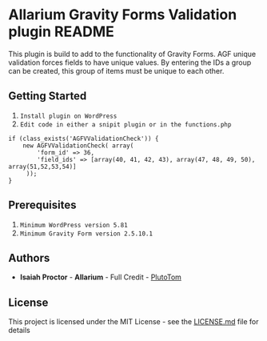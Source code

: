 # Allarium Gravity Forms Validation plugin README

This plugin is build to add to the functionality of Gravity Forms. AGF unique validation forces fields to have unique values. By entering the IDs a group can be created, this group of items must be unique to each other.


## Getting Started

1. `Install plugin on WordPress`
2. `Edit code in either a snipit plugin or in the functions.php`
```
if (class_exists('AGFVValidationCheck')) {
	new AGFVValidationCheck( array(
		'form_id' => 36,
		'field_ids' => [array(40, 41, 42, 43), array(47, 48, 49, 50), array(51,52,53,54)]
	 ));
}
```


## Prerequisites
1. `Minimum WordPress version 5.81`
2. `Minimum Gravity Form version 2.5.10.1`


## Authors
- **Isaiah Proctor** - **Allarium** - Full Credit - [PlutoTom](https://github.com/plutotom)

## License
This project is licensed under the MIT License - see the [LICENSE.md](LICENSE.md) file for details
